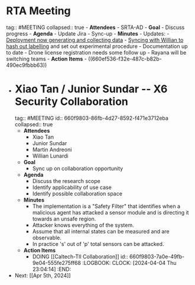 # RTA Meeting
tag:: #MEETING
collapsed:: true
	- **Attendees**
		- SRTA-AD
	- **Goal**
		- Discuss progress
	- **Agenda**
		- Update Jira
		- Sync-up
	- **Minutes**
		- Updates:
			- [Deployment now generating and collecting data](((65fc53d3-67f7-4f29-891c-c16e8ba9ae0f)))
			- [Syncing with Willian to hash out labelling](((660d7e6b-f931-4b91-840f-7e1903ade0a5))) and set out experimental procedure
			- Documentation up to date
			- Drone license registration needs some follow up
		- Rayana will be switching teams
	- **Action Items**
		- ((660ef536-f32e-487c-b82b-490ec9fbbb63))
- # Xiao Tan / Junior Sundar -- X6 Security Collaboration
  tag:: #MEETING
  id:: 660f9803-86fb-4d27-8592-f471e3712eba
  collapsed:: true
	- **Attendees**
		- Xiao Tan
		- Junior Sundar
		- Martin Andreoni
		- Willian Lunardi
	- **Goal**
		- Sync up on collaboration opportunity
	- **Agenda**
		- Discuss the research scope
		- Identify applicability of use case
		- Identify possible collaboration space
	- **Minutes**
		- The implementation is a "Safety Filter" that identifies when a malicious agent has attacked a sensor module and is directing it towards an unsafe region.
		- Attacker knows everything of the system.
		- Assume that all internal states can be measured and are observable.
		- In practice 's' out of 'p' total sensors can be attacked.
	- **Action Items**
		- DOING [[Caltech-TII Collaboration]]
		  id:: 660f9803-7a0e-49fb-9e04-555fe275ff68
		  :LOGBOOK:
		  CLOCK: [2024-04-04 Thu 23:04:14]
		  :END:
- Next: [[Apr 5th, 2024]]